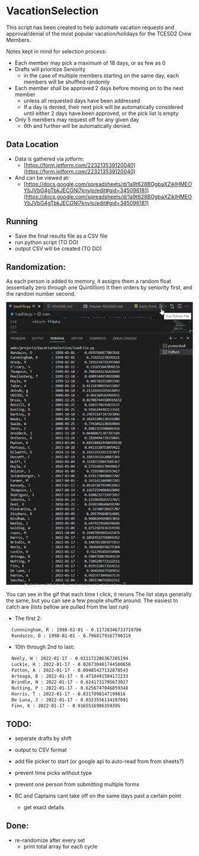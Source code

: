 # VacationSelection

This script has been created to help automate vacation requests and approval/denial of the most popular vacation/holidays for the TCESD2 Crew Members.

Notes kept in mind for selection process:

- Each member may pick a maximum of 18 days, or as few as 0
- Drafts will prioritize Seniority
  - in the case of multiple members starting on the same day, each members will be shuffled randomly
- Each member shall be approved 2 days before moving on to the next member
  - unless all requested days have been addressed
  - If a day is denied, their next pick will be automatically considered until either 2 days have been approved, or the pick list is empty
- Only 5 members may request off for any given day
  - 6th and further will be automatically denied.

## Data Location

- Data is gathered via jotform:
  - [https://form.jotform.com/223213539120040](https://form.jotform.com/223213539120040)
- And can be viewed at:
  - [https://docs.google.com/spreadsheets/d/1a9t628BOgbaXZikIHMEOYbJVbG4gTbkJECGNl7knylo/edit#gid=345096181](https://docs.google.com/spreadsheets/d/1a9t628BOgbaXZikIHMEOYbJVbG4gTbkJECGNl7knylo/edit#gid=345096181)

## Running

- Save the final results file as a CSV file
- run python script (TO DO)
- output CSV will be created (TO DO)

## Randomization:

As each person is added to memory, it assigns them a random float (essentially zero through one Quintillion)
It then orders by seniority first, and the random number second.

![randomization demonstration](https://github.com/Brian-Fairbanks/VacationSelection/blob/main/readme/Randomization.gif?raw=true)

You can see in the gif that each time I click, it reruns
The list stays generally the same, but you can see a few people shuffle around. The easiest to catch are
(lists bellow are pulled from the last run)

- The first 2:

```
  Cunnningham, R : 1998-02-01 - 0.11728346733719786
  Randazzo, D : 1998-02-01 - 0.7968179167790319
```

- 10th through 2nd to last:

```
  Neely, W : 2022-01-17 - 0.011172286367265194
  Luckie, H : 2022-01-17 - 0.026730481744500656
  Patton, A : 2022-01-17 - 0.09485427132878543
  Arteaga, B : 2022-01-17 - 0.4718491504172233
  Brindle, N : 2022-01-17 - 0.6241731795673027
  Nutting, P : 2022-01-17 - 0.6256747046059348
  Harris, T : 2022-01-17 - 0.8317098147199816
  De Luna, J : 2022-01-17 - 0.8323556134197091
  Finn, K : 2022-01-17 - 0.9165516986359395
```

## TODO:

- seperate drafts by shift
- output to CSV format
- add file picker to start (or google api to auto-read from from sheets?)
- prevent time picks without type
- prevent one person from submitting multiple forms

- BC and Captains cant take off on the same days past a certain point
  - get exact details

## Done:

- re-randomize after every set
  - print total array for each cycle
